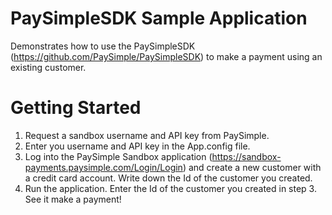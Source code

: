 # PaySimpleSDK Sample Application

Demonstrates how to use the PaySimpleSDK (https://github.com/PaySimple/PaySimpleSDK) to make a payment using an existing customer.

# Getting Started

1. Request a sandbox username and API key from PaySimple.
2. Enter you username and API key in the App.config file.
3. Log into the PaySimple Sandbox application (https://sandbox-payments.paysimple.com/Login/Login) and create a new customer with a credit card account.  Write down the Id of the customer you created.
4. Run the application.  Enter the Id of the customer you created in step 3.  See it make a payment!
